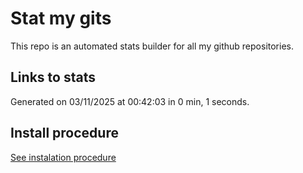 # Stat my gits

This repo is an automated stats builder for all my github repositories.

## Links to stats


Generated on 03/11/2025 at 00:42:03 in 0 min, 1 seconds.

## Install procedure

[See instalation procedure](./src/install.md)
